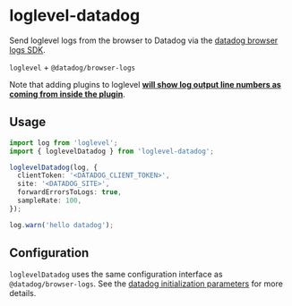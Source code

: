 # loglevel-datadog

Send loglevel logs from the browser to Datadog via the [datadog browser logs SDK](https://github.com/DataDog/browser-sdk/tree/main/packages/logs#browser-log-collection).

`loglevel` + `@datadog/browser-logs`

Note that adding plugins to loglevel [**will show log output line numbers as coming from inside the plugin**](https://github.com/pimterry/loglevel#writing-plugins).

## Usage

```ts
import log from 'loglevel';
import { loglevelDatadog } from 'loglevel-datadog';

loglevelDatadog(log, {
  clientToken: '<DATADOG_CLIENT_TOKEN>',
  site: '<DATADOG_SITE>',
  forwardErrorsToLogs: true,
  sampleRate: 100,
});

log.warn('hello datadog');
```

## Configuration

`loglevelDatadog` uses the same configuration interface as `@datadog/browser-logs`. See the [datadog initialization parameters](https://github.com/DataDog/browser-sdk/tree/main/packages/logs#initialization-parameters) for more details.
